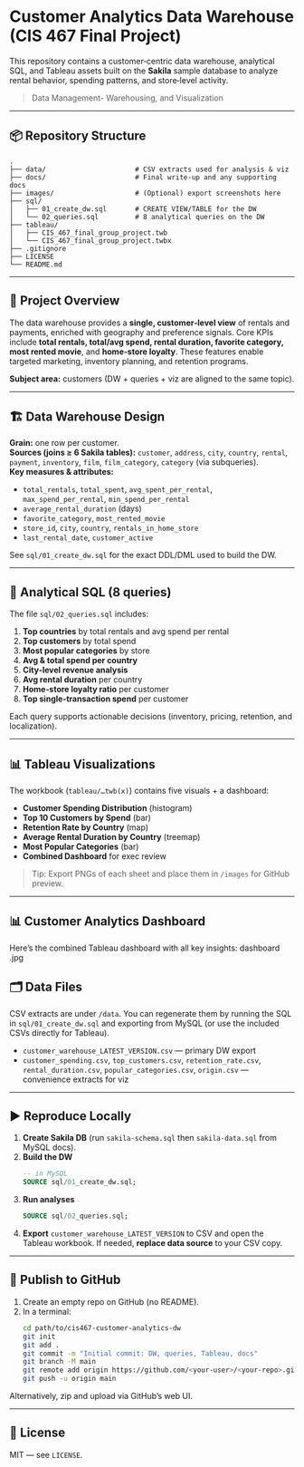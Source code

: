 # Customer Analytics Data Warehouse (CIS 467 Final Project)

This repository contains a customer‑centric data warehouse, analytical SQL, and Tableau assets built on the **Sakila** sample database to analyze rental behavior, spending patterns, and store‑level activity.

>  Data Management- Warehousing, and Visualization 


---

## 📦 Repository Structure

```
.
├── data/                      # CSV extracts used for analysis & viz
├── docs/                      # Final write‑up and any supporting docs
├── images/                    # (Optional) export screenshots here
├── sql/
│   ├── 01_create_dw.sql       # CREATE VIEW/TABLE for the DW
│   └── 02_queries.sql         # 8 analytical queries on the DW
├── tableau/
│   ├── CIS_467_final_group_project.twb
│   └── CIS_467_final_group_project.twbx
├── .gitignore
├── LICENSE
└── README.md
```

---

## 🧠 Project Overview

The data warehouse provides a **single, customer‑level view** of rentals and payments, enriched with geography and preference signals. Core KPIs include **total rentals, total/avg spend, rental duration, favorite category, most rented movie**, and **home‑store loyalty**. These features enable targeted marketing, inventory planning, and retention programs.

**Subject area:** customers (DW + queries + viz are aligned to the same topic).

---

## 🏗️ Data Warehouse Design

**Grain:** one row per customer.  
**Sources (joins ≥ 6 Sakila tables):** `customer`, `address`, `city`, `country`, `rental`, `payment`, `inventory`, `film`, `film_category`, `category` (via subqueries).  
**Key measures & attributes:**
- `total_rentals`, `total_spent`, `avg_spent_per_rental`, `max_spend_per_rental`, `min_spend_per_rental`
- `average_rental_duration` (days)
- `favorite_category`, `most_rented_movie`
- `store_id`, `city`, `country`, `rentals_in_home_store`
- `last_rental_date`, `customer_active`

See `sql/01_create_dw.sql` for the exact DDL/DML used to build the DW.

---

## 🔎 Analytical SQL (8 queries)

The file `sql/02_queries.sql` includes:
1. **Top countries** by total rentals and avg spend per rental  
2. **Top customers** by total spend  
3. **Most popular categories** by store  
4. **Avg & total spend per country**  
5. **City‑level revenue analysis**  
6. **Avg rental duration** per country  
7. **Home‑store loyalty ratio** per customer  
8. **Top single‑transaction spend** per customer

Each query supports actionable decisions (inventory, pricing, retention, and localization).

---

## 📊 Tableau Visualizations

The workbook (`tableau/…twb(x)`) contains five visuals + a dashboard:
- **Customer Spending Distribution** (histogram)
- **Top 10 Customers by Spend** (bar)
- **Retention Rate by Country** (map)
- **Average Rental Duration by Country** (treemap)
- **Most Popular Categories** (bar)
- **Combined Dashboard** for exec review

> Tip: Export PNGs of each sheet and place them in `/images` for GitHub preview.

---
## 📊 Customer Analytics Dashboard

Here’s the combined Tableau dashboard with all key insights:
dashboard .jpg


## 🗂️ Data Files

CSV extracts are under `/data`. You can regenerate them by running the SQL in `sql/01_create_dw.sql` and exporting from MySQL (or use the included CSVs directly for Tableau).

- `customer_warehouse_LATEST_VERSION.csv` — primary DW export
- `customer_spending.csv`, `top_customers.csv`, `retention_rate.csv`, `rental_duration.csv`, `popular_categories.csv`, `origin.csv` — convenience extracts for viz

---

## ▶️ Reproduce Locally

1. **Create Sakila DB** (run `sakila-schema.sql` then `sakila-data.sql` from MySQL docs).  
2. **Build the DW**  
   ```sql
   -- in MySQL
   SOURCE sql/01_create_dw.sql;
   ```
3. **Run analyses**  
   ```sql
   SOURCE sql/02_queries.sql;
   ```
4. **Export** `customer_warehouse_LATEST_VERSION` to CSV and open the Tableau workbook. If needed, **replace data source** to your CSV copy.

---

## 🚀 Publish to GitHub

1. Create an empty repo on GitHub (no README).  
2. In a terminal:
   ```bash
   cd path/to/cis467-customer-analytics-dw
   git init
   git add .
   git commit -m "Initial commit: DW, queries, Tableau, docs"
   git branch -M main
   git remote add origin https://github.com/<your-user>/<your-repo>.git
   git push -u origin main
   ```

Alternatively, zip and upload via GitHub’s web UI.

---

## 📄 License

MIT — see `LICENSE`.
